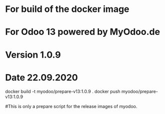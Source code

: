 # For build of the docker image
# For Odoo 13 powered by MyOdoo.de
# Version 1.0.9
# Date 22.09.2020
docker build -t myodoo/prepare-v13:1.0.9 .
docker push myodoo/prepare-v13:1.0.9

#This is only a prepare script for the release images of myodoo.
